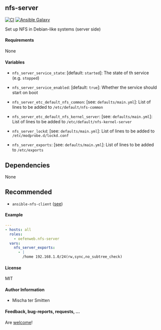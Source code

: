 ## nfs-server

[![CI](https://github.com/Oefenweb/ansible-nfs-server/workflows/CI/badge.svg)](https://github.com/Oefenweb/ansible-nfs-server/actions?query=workflow%3ACI)
[![Ansible Galaxy](http://img.shields.io/badge/ansible--galaxy-nfs--server-blue.svg)](https://galaxy.ansible.com/Oefenweb/nfs_server/)

Set up NFS in Debian-like systems (server side)

#### Requirements

None

#### Variables

* `nfs_server_service_state`: [default: `started`]: The state of th service (e.g. `stopped`)
* `nfs_server_service_enabled`: [default: `true`]: Whether the service should start on boot

* `nfs_server_etc_default_nfs_common`: [see: `defaults/main.yml`]: List of lines to be added to `/etc/default/nfs-common`
* `nfs_server_etc_default_nfs_kernel_server`: [see: `defaults/main.yml`]: List of lines to be added to `/etc/default/nfs-kernel-server`
* `nfs_server_lockd`: [see: `defaults/main.yml`]: List of lines to be added to `/etc/modprobe.d/lockd.conf`

* `nfs_server_exports`: [see: `defaults/main.yml`]: List of lines to be added to `/etc/exports`

## Dependencies

None

## Recommended

* `ansible-nfs-client` ([see](https://github.com/Oefenweb/ansible-nfs-client))

#### Example

```yaml
---
- hosts: all
  roles:
    - oefenweb.nfs-server
  vars:
    nfs_server_exports:
      - |
        /home 192.168.1.0/24(rw,sync,no_subtree_check)
 ```

#### License

MIT

#### Author Information

* Mischa ter Smitten

#### Feedback, bug-reports, requests, ...

Are [welcome](https://github.com/Oefenweb/ansible-nfs-server/issues)!
